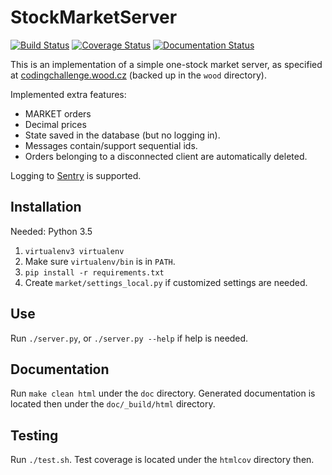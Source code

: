 # StockMarketServer

[![Build Status](https://travis-ci.org/garncarz/wood.svg?branch=master)](https://travis-ci.org/garncarz/wood)
[![Coverage Status](https://coveralls.io/repos/github/garncarz/wood/badge.svg?branch=master)](https://coveralls.io/github/garncarz/wood?branch=master)
[![Documentation Status](https://readthedocs.org/projects/wood-challenge/badge/?version=latest)](http://wood-challenge.readthedocs.io/en/latest/?badge=latest)

This is an implementation of a simple one-stock market server,
as specified at [codingchallenge.wood.cz](http://codingchallenge.wood.cz/)
(backed up in the `wood` directory).

Implemented extra features:

- MARKET orders
- Decimal prices
- State saved in the database (but no logging in).
- Messages contain/support sequential ids.
- Orders belonging to a disconnected client are automatically deleted.

Logging to [Sentry](https://getsentry.com) is supported.


## Installation

Needed: Python 3.5

1. `virtualenv3 virtualenv`
2. Make sure `virtualenv/bin` is in `PATH`.
3. `pip install -r requirements.txt`
4. Create `market/settings_local.py` if customized settings are needed.


## Use

Run `./server.py`, or `./server.py --help` if help is needed.


## Documentation

Run `make clean html` under the `doc` directory.
Generated documentation is located then under the `doc/_build/html` directory.


## Testing

Run `./test.sh`.
Test coverage is located under the `htmlcov` directory then.
